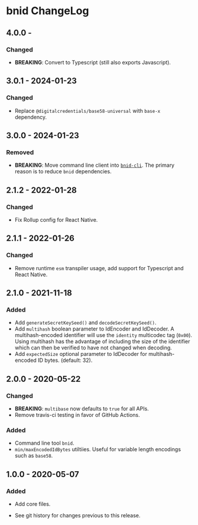 # bnid ChangeLog

## 4.0.0 -

### Changed
- **BREAKING**: Convert to Typescript (still also exports Javascript).

## 3.0.1 - 2024-01-23

### Changed
- Replace `@digitalcredentials/base58-universal` with `base-x` dependency.

## 3.0.0 - 2024-01-23

### Removed
- **BREAKING**: Move command line client into
  [`bnid-cli`](https://github.com/digitalbazaar/bnid-cli). The primary reason
  is to reduce `bnid` dependencies.

## 2.1.2 - 2022-01-28

### Changed
- Fix Rollup config for React Native.

## 2.1.1 - 2022-01-26

### Changed
- Remove runtime `esm` transpiler usage, add support for Typescript
  and React Native.

## 2.1.0 - 2021-11-18

### Added
- Add `generateSecretKeySeed()` and `decodeSecretKeySeed()`.
- Add `multihash` boolean parameter to IdEncoder and IdDecoder. A
  multihash-encoded identifier will use the `identity` multicodec tag (`0x00`).
  Using multihash has the advantage of including the size of the identifier
  which can then be verified to have not changed when decoding.
- Add `expectedSize` optional parameter to IdDecoder for multihash-encoded ID
  bytes. (default: 32).

## 2.0.0 - 2020-05-22

### Changed
- **BREAKING**: `multibase` now defaults to `true` for all APIs.
- Remove travis-ci testing in favor of GitHub Actions.

### Added
- Command line tool `bnid`.
- `min/maxEncodedIdBytes` utiltiies. Useful for variable length encodings such
  as `base58`.

## 1.0.0 - 2020-05-07

### Added
- Add core files.

- See git history for changes previous to this release.

